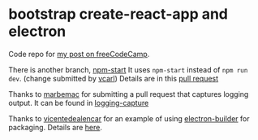 # bootstrap create-react-app and electron

Code repo for [my post on freeCodeCamp](https://medium.freecodecamp.com/building-an-electron-application-with-create-react-app-97945861647c#.ze6c9qin1).

There is another branch, [npm-start](https://github.com/csepulv/electron-with-create-react-app/tree/npm-start)
It uses `npm-start` instead of `npm run dev`. (change submitted by [vcarl](https://github.com/vcarl)) Details are in this [pull request](https://github.com/csepulv/electron-with-create-react-app/pull/2)

Thanks to [marbemac](https://github.com/marbemac) for submitting a pull request that captures logging output. It can be found in [logging-capture](https://github.com/csepulv/electron-with-create-react-app/tree/logging-capture)

Thanks to [vicentedealencar](https://github.com/vicentedealencar) for an example of using [electron-builder](https://github.com/electron-userland/electron-builder) for packaging. Details are [here](https://github.com/vicentedealencar/electron-with-create-react-app/commit/f1729381d588e65ac140ce5a08cc6277babd9641).

